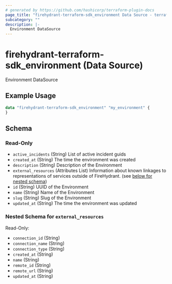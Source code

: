 ```yaml
---
# generated by https://github.com/hashicorp/terraform-plugin-docs
page_title: "firehydrant-terraform-sdk_environment Data Source - terraform-provider-firehydrant-terraform-sdk"
subcategory: ""
description: |-
  Environment DataSource
---
```


# firehydrant-terraform-sdk_environment (Data Source)

Environment DataSource

## Example Usage

```terraform
data "firehydrant-terraform-sdk_environment" "my_environment" {
}
```

<!-- schema generated by tfplugindocs -->
## Schema

### Read-Only

- `active_incidents` (String) List of active incident guids
- `created_at` (String) The time the environment was created
- `description` (String) Description of the Environment
- `external_resources` (Attributes List) Information about known linkages to representations of services outside of FireHydrant. (see [below for nested schema](#nestedatt--external_resources))
- `id` (String) UUID of the Environment
- `name` (String) Name of the Environment
- `slug` (String) Slug of the Environment
- `updated_at` (String) The time the environment was updated

<a id="nestedatt--external_resources"></a>
### Nested Schema for `external_resources`

Read-Only:

- `connection_id` (String)
- `connection_name` (String)
- `connection_type` (String)
- `created_at` (String)
- `name` (String)
- `remote_id` (String)
- `remote_url` (String)
- `updated_at` (String)
